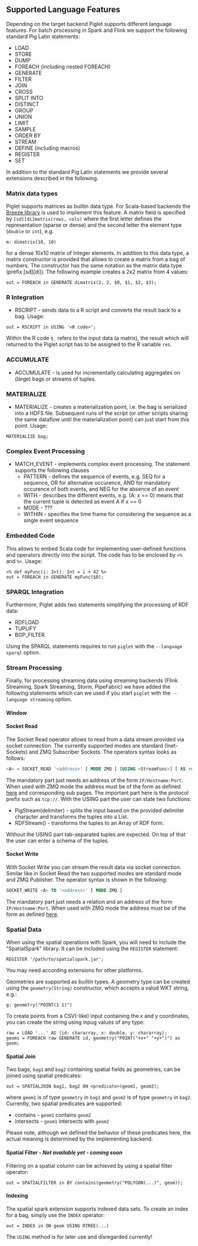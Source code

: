 ## Supported Language Features ##

Depending on the target backend Piglet supports different language features. For batch processing in Spark and Flink we support the following standard Pig Latin statements:
 * LOAD
 * STORE
 * DUMP
 * FOREACH (including nested FOREACH)
 * GENERATE
 * FILTER
 * JOIN
 * CROSS
 * SPLIT INTO
 * DISTINCT
 * GROUP
 * UNION
 * LIMIT
 * SAMPLE
 * ORDER BY
 * STREAM
 * DEFINE (including macros)
 * REGISTER
 * SET


In addition to the standard Pig Latin statements we provide several extensions described in the following.

### Matrix data types ###

Piglet supports matrices as builtin data type. For Scala-based backends the [Breeze library](https://github.com/scalanlp/breeze)
is used to implement this feature. A matrix field is specified by `[sd][di]matrix(rows, cols)` where the first
letter defines the representation (sparse or dense) and the second letter the element type (`double` or `int`), e.g.

```
m: dimatrix(10, 10)
```
for a dense 10x10 matrix of integer elements. In addition to this data type, a matrix constructor is provided that allows
to create a matrix from a bag of numbers. The constructor has the same notation as the matrix data type (prefix [sd][di]).
The following example creates a 2x2 matrix from 4 values:

```
out = FOREACH in GENERATE dimatrix(2, 2, $0, $1, $2, $3);
```

### R Integration ###

 * RSCRIPT - sends data to a R script and converts the result back to a bag. Usage:

 ```
 out = RSCRIPT in USING '<R code>';
 ```
 Within the R code `$_` refers to the input data (a matrix), the result which will returned to the Piglet
 script has to be assigned to the R variable `res`.

### ACCUMULATE ###

 * ACCUMULATE - is used for incrementally calculating aggregates on (large) bags or streams of tuples.

### MATERIALIZE ###

 * MATERIALIZE - creates a materialization point, i.e. the bag is serialized into a HDFS file. Subsequent
 runs of the script (or other scripts sharing the same dataflow until the materialization point) can just start from this point. Usage:

```
MATERIALIZE bag;
```

### Complex Event Processing ###

 * MATCH_EVENT - implements complex event processing. The statement supports the following clauses
    * PATTERN - defines the sequence of events, e.g. SEQ for a sequence, OR for alternative occurence, AND for mandatory occurence of both events, and NEG
      for the absence of an event
    * WITH - describes the different events, e.g. (A: x == 0) means that the current tuple is detected as event A if x == 0
    * MODE - ???
    * WITHIN - specifies the time frame for considering the sequence as a single event sequence


### Embedded Code ###

This allows to embed Scala code for implementing user-defined functions and operators directly into the script.
The code has to be enclosed by `<%` and `%>`. Usage:

```
<% def myFunc(i: Int): Int = i + 42 %>
out = FOREACH in GENERATE myFunc($0);
```

### SPARQL Integration ###

Furthermore, Piglet adds two statements simplifying the processing of RDF data:
 * RDFLOAD
 * TUPLIFY
 * BGP_FILTER

Using the SPARQL statements requires to run `piglet` with the `--language sparql` option.

### Stream Processing ###

Finally, for processing streaming data using streaming backends (Flink Streaming, Spark Streaming, Storm, PipeFabric)
we have added the following statements which can we used if you start `piglet` with the `--language streaming` option.

#### Window ####

#### Socket Read ####
The Socket Read operator allows to read from a data stream provided via socket connection.
The currently supported modes are standard (Inet-Sockets) and ZMQ Subscriber Sockets. The operators syntax looks as follows:
```sql
<A> = SOCKET_READ '<address>' [ MODE ZMQ ] [USING <StreamFunc>] [ AS <schema> ]
```
The mandatory part just needs an address of the form `IP/Hostname:Port`. When used with ZMQ mode the address
must be of the form as defined [here](http://api.zeromq.org/) and corresponding sub pages. The important part
here is the protocol prefix such as `tcp://`. With the USING part the user can state two functions:
 * PigStream(delimiter) - splits the input based on the provided delimiter character and transforms the tuples into a List.
 * RDFStream() - transforms the tuples to an Array of RDF form.

Without the USING part tab-separated tuples are expected. On top of that the user can enter a schema of the tuples.

#### Socket Write ####
With Socket Write you can stream the result data via socket connection. Similar like in Socket Read the two
supported modes are standard mode and ZMQ Publisher. The operator syntax is shown in the following:
```sql
SOCKET_WRITE <A> TO '<address>' [ MODE ZMQ ]
```
The mandatory part just needs a relation and an address of the form `IP/Hostname:Port`. When used with ZMQ
mode the address must be of the form as defined [here](http://api.zeromq.org/).

### Spatial Data ###

When using the spatial operations with Spark, you will need to include the "SpatialSpark" library. It can be included using the `REGISTER` statement:
```
REGISTER '/path/to/spatialspark.jar';
```
You may need according extensions for other platforms.

Geometries are supported as builtin types. A geometry type can be created using the `geometry(String)` constructor, which accepts a valud WKT string, e.g.:
```
g: geometry("POINT(1 1)")
```

To create points from a CSV(-like) input containing the x and y coordinates, you can create the string using inpug values of any type:
```
raw = LOAD '...' AS (id: chararray, x: double, y: chararray);
geoms = FOREACH raw GENERATE id, geometry("POINT("+x+" "+y+")") as geom;
```

#### Spatial Join ####
Two bags, `bag1` and `bag2` containing spatial fields as geometries, can be joined using spatial predicates:
```
out = SPATIALJOIN bag1, bag2 ON <predicate>(geom1, geom2);
```

where `geom1` is of type `geometry` in `bag1` and `geom2` is of type `geometry` in `bag2`.
Currently, two spatial predicates are supported:
  * contains - `geom1` contains `geom2`
  * intersects - `geom1` intersects with `geom2`

Please note, although we defined the behavior of these predicates here, the actual meaning is determined by the implementing backend.

#### Spatial Filter - *Not available yet - coming soon* ####

Filtering on a spatial column can be achieved by using a spatial filter operator:
```
out = SPATIALFILTER in BY contains(geometry("POLYGON(...)", geom));
```

#### Indexing ####
The spatial spark extension supports indexed data sets. To create an index for a bag, simply use the `INDEX` operator:
```
out = INDEX in ON geom USING RTREE(...)
```
The `USING` method is for later use and disregarded currently!
